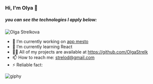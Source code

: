 ### Hi, I'm Olya 👋
##### you can see the technologies I apply below:
![Olga Strelkova](https://user-images.githubusercontent.com/86570826/165323313-fc92ca68-386d-4171-afc2-ed715b155de9.jpg)


- 🔭 I’m currently working on [app mesto](https://github.com/OlgaStrelk/mesto)
- 🌱 I’m currently learning React
- 👨‍💻 All of my projects are available at https://github.com/OlgaStrelk
- 📫 How to reach me: strelod@gmail.com
- ⚡ Reliable fact: 

![giphy](https://user-images.githubusercontent.com/86570826/165311836-8419d0e7-1ef6-4477-b28d-146f5fd15e3c.gif)
